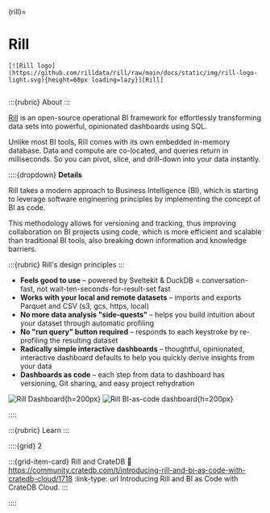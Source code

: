 (rill)=
# Rill

```{div} .float-right
[![Rill logo](https://github.com/rilldata/rill/raw/main/docs/static/img/rill-logo-light.svg){height=60px loading=lazy}][Rill]
```
```{div} .clearfix
```


:::{rubric} About
:::

[Rill] is an open-source operational BI framework for effortlessly transforming
data sets into powerful, opinionated dashboards using SQL.

Unlike most BI tools, Rill comes with its own embedded in-memory database. Data
and compute are co-located, and queries return in milliseconds. So you can pivot,
slice, and drill-down into your data instantly.

::::{dropdown} **Details**

Rill takes a modern approach to Business Intelligence (BI), which is starting to
leverage software engineering principles by implementing the concept of BI as
code.

This methodology allows for versioning and tracking, thus improving collaboration
on BI projects using code, which is more efficient and scalable than traditional
BI tools, also breaking down information and knowledge barriers.

:::{rubric} Rill's design principles
:::

- **Feels good to use** – powered by Sveltekit & DuckDB = conversation-fast, not
  wait-ten-seconds-for-result-set fast
- **Works with your local and remote datasets** – imports and exports Parquet and
  CSV (s3, gcs, https, local)
- **No more data analysis "side-quests"** – helps you build intuition about your
  dataset through automatic profiling
- **No "run query" button required** – responds to each keystroke by re-profiling
  the resulting dataset
- **Radically simple interactive dashboards** – thoughtful, opinionated, interactive
  dashboard defaults to help you quickly derive insights from your data
- **Dashboards as code** – each step from data to dashboard has versioning, Git
  sharing, and easy project rehydration

![Rill Dashboard](https://cdn.prod.website-files.com/659ddac460dbacbdc813b204/65b83308971b2f12202ae0fa_b2a470f529fc0f7d9b66de4d75742674.gif){h=200px}
![Rill BI-as-code dashboard](https://cdn.prod.website-files.com/659ddac460dbacbdc813b204/65b835371c75806184829601_BI-as-code%20(1)-p-3200.webp){h=200px}

::::

:::{rubric} Learn
:::

::::{grid} 2

:::{grid-item-card} Rill and CrateDB
:link: https://community.cratedb.com/t/introducing-rill-and-bi-as-code-with-cratedb-cloud/1718
:link-type: url
Introducing Rill and BI as Code with CrateDB Cloud.
:::

::::


[Rill]: https://www.rilldata.com/
